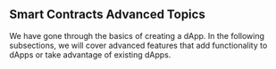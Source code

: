## Smart Contracts Advanced Topics

We have gone through the basics of creating a dApp. In the following subsections, we will cover advanced features that add functionality to dApps or take advantage of existing dApps.



